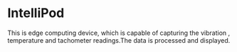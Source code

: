 # IntelliPod
This is edge computing device, which is capable of capturing the vibration , temperature and tachometer readings.The data is processed and displayed.
